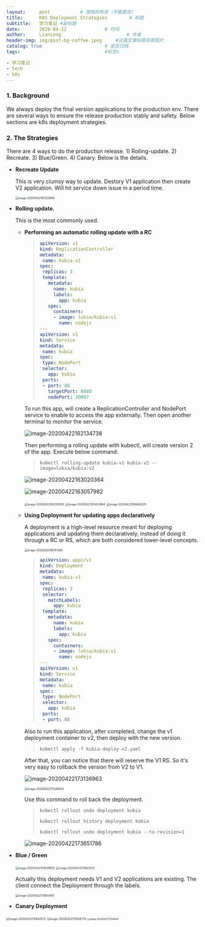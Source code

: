 ```yaml
---
layout:     post   		   # 使用的布局（不需要改）
title:      K8S Deployment Strategies        # 标题
subtitle:   学习笔记 #副标题
date:       2020-04-22 				# 时间
author:     Liansong 						# 作者
header-img: img/post-bg-coffee.jpeg 	#这篇文章标题背景图片
catalog: true 						# 是否归档
tags:								#标签s

- 学习笔记
- tech
- k8s
---
```


### 1. Background

We always deploy the final version applications to the production env. There are several ways to ensure the release production stably and safety. Below sections are k8s deployment strategies.

### 2. The Strategies

There are 4 ways to do the production release. 1) Rolling-update. 2) Recreate. 3) Blue/Green. 4) Canary. Below is the details.

- **Recreate Update**

  This is very clumsy way to update. Destory V1 application  then create V2 application. Will hit service down issue in a period time. 

  <img src="https://tva1.sinaimg.cn/large/007S8ZIlgy1ge2p8fwyufj31ga0e8wiv.jpg" alt="image-20200422180122888" style="zoom:50%;" />

- **Rolling update.**

  This is the most commonly used. 

  - **Performing an automatic rolling update with a RC**

    >```yaml
    >apiVersion: v1
    >kind: ReplicationController
    >metadata:
    >  name: kubia-v1
    >spec:
    >  replicas: 3
    >  template:
    >    metadata:
    >      name: kubia
    >      labels:
    >        app: kubia
    >    spec:
    >      containers:
    >      - image: luksa/kubia:v1
    >        name: nodejs
    >---
    >apiVersion: v1
    >kind: Service
    >metadata:
    >  name: kubia
    >spec:
    >  type: NodePort
    >  selector:
    >    app: kubia
    >  ports:
    >  - port: 80
    >    targetPort: 8080
    >    nodePort: 30007
    >```

    To run this app, will create a ReplicationController and NodePort service to enable to access the app externally. Then open another terminal to monitor the service.

    ![image-20200422162134738](https://tva1.sinaimg.cn/large/007S8ZIlgy1ge2n0jmlvwj31dq09yq59.jpg)

    Then performing a rolling update with kubectl, will create version 2 of the app. Execute below command:

    >```shell
    >kubectl rolling-update kubia-v1 kubia-v2 --image=luksa/kubia:v2
    >```

    ![image-20200422163020364](https://tva1.sinaimg.cn/large/007S8ZIlgy1ge2mlnx3v7j31dq07eq53.jpg)

    ![image-20200422163057982](https://tva1.sinaimg.cn/large/007S8ZIlgy1ge2mmck3x8j31dk06y75x.jpg)

    <img src="https://tva1.sinaimg.cn/large/007S8ZIlgy1ge2mnx7txzj31160j20vd.jpg" alt="image-20200422163230530" style="zoom: 50%;" />

    <img src="https://tva1.sinaimg.cn/large/007S8ZIlgy1ge2mq854t1j31ce0tqgz2.jpg" alt="image-20200422163433964" style="zoom:50%;" />

    <img src="https://tva1.sinaimg.cn/large/007S8ZIlgy1ge2n3378duj31eu0dqdix.jpg" alt="image-20200422164644225" style="zoom:50%;" />

  - **Using Deployment  for updating apps declaratively**

    A deployment is a high-level resource meant for deploying applications and updating them declaratively, instead of doing it through a RC or RS, which are both considered lower-level concepts.

    <img src="https://tva1.sinaimg.cn/large/007S8ZIlgy1ge2n83ztwtj30mq050t8z.jpg" alt="image-20200422165151365" style="zoom:50%;" />

    >```yaml
    >apiVersion: apps/v1
    >kind: Deployment
    >metadata:
    >  name: kubia-v1
    >spec:
    >  replicas: 3
    >  selector:
    >    matchLabels:
    >      app: kubia
    >  template:
    >    metadata:
    >      name: kubia
    >      labels:
    >        app: kubia
    >    spec:
    >      containers:
    >      - image: luksa/kubia:v1
    >        name: nodejs
    >---
    >apiVersion: v1
    >kind: Service
    >metadata:
    >  name: kubia
    >spec:
    >  type: NodePort
    >  selector:
    >    app: kubia
    >  ports:
    >  - port: 80
    >```

    Also to run this application, after completed, change the v1 deployment container to v2, then deploy with the new version.

    >```shell
    >kubectl apply -f kubia-deploy-v2.yaml
    >```

    After that, you can notice that there will reserve the V1 RS. So it's very easy to rollback the version from V2 to V1.

    ![image-20200422173136963](https://tva1.sinaimg.cn/large/007S8ZIlgy1ge2oder9xjj316203qab6.jpg)

    <img src="https://tva1.sinaimg.cn/large/007S8ZIlgy1ge2oeo5z3zj30u00ud47r.jpg" alt="image-20200422173249020" style="zoom:50%;" />

    Use this command to roll back the deployment.

    >```shell
    >kubectl rollout undo deployment kubia
    >```
    >
    >```shell
    >kubectl rollout history deployment kubia
    >```
    >
    >```shell
    >kubectl rollout undo deployment kubia --to-revision=1
    >```

    ![image-20200422173651786](https://tva1.sinaimg.cn/large/007S8ZIlgy1ge2ol1uaivj313c0b0gmr.jpg)

- **Blue / Green** 

  <img src="https://tva1.sinaimg.cn/large/007S8ZIlgy1ge2omtr0qij313i0iidl9.jpg" alt="image-20200422174039505" style="zoom: 50%;" />

  <img src="https://tva1.sinaimg.cn/large/007S8ZIlgy1ge2ouuod2xj31go0e8436.jpg" alt="image-20200422174822512" style="zoom:50%;" />

  Actually this deployment needs V1 and V2 applications are existing. The client connect the Deployment through the labels. 

  <img src="https://tva1.sinaimg.cn/large/007S8ZIlgy1ge2otd304pj312u0iedn4.jpg" alt="image-20200422174654910" style="zoom: 50%;" />

-  **Canary Deployment**

  <img src="https://tva1.sinaimg.cn/large/007S8ZIlgy1ge2p1g1r2sj312g0iqjwu.jpg" alt="image-20200422175442073" style="zoom:50%;" />

<img src="https://tva1.sinaimg.cn/large/007S8ZIlgy1ge2p1vzi0nj312i0i679j.jpg" alt="image-20200422175508774" style="zoom:50%;" />

<img src="https://tva1.sinaimg.cn/large/007S8ZIlgy1ge2p2ln3wcj31h00e6dkh.jpg" alt="image-20200422175549047" style="zoom:40%;" />

